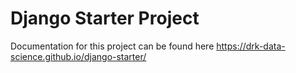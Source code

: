 # Django Starter Project

Documentation for this project can be found here <https://drk-data-science.github.io/django-starter/>

